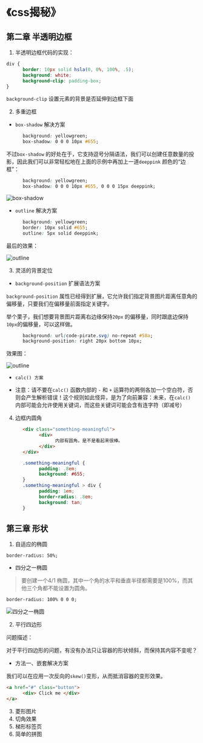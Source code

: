 # 《css揭秘》

## 第二章 半透明边框
1. 半透明边框代码的实现：

```css
div {
      border: 10px solid hsla(0, 0%, 100%, .5);
      background: white;
      background-clip: padding-box;
}

```
`background-clip` 设置元素的背景是否延伸到边框下面

2. 多重边框

- `box-shadow` 解决方案

```css
      background: yellowgreen;
      box-shadow: 0 0 0 10px #655;
```

不过`box-shadow` 的好处在于，它支持逗号分隔语法，我们可以创建任意数量的投影，因此我们可以非常轻松地在上面的示例中再加上一道`deeppink` 颜色的“边框”：

```css
      background: yellowgreen;
      box-shadow: 0 0 0 10px #655, 0 0 0 15px deeppink;
```

![box-shadow](https://github.com/yjn2015/web-readed-books/blob/master/css-secret/img/box-shadow.png)

- `outline` 解决方案

```css
      background: yellowgreen;
      border: 10px solid #655;
      outline: 5px solid deeppink;
```

最后的效果：

![outline](https://github.com/yjn2015/web-readed-books/blob/master/css-secret/img/outline.png)

3. 灵活的背景定位

- `background-position` 扩展语法方案

`background-position` 属性已经得到扩展，它允许我们指定背景图片距离任意角的偏移量，只要我们在偏移量前面指定关键字。

举个栗子，我们想要背景图片距离右边缘保持`20px` 的偏移量，同时跟底边保持`10px`的偏移量，可以这样做。

```css
      background: url(code-pirate.svg) no-repeat #58a;
      background-position: right 20px bottom 10px;
```

效果图：

![outline](https://github.com/yjn2015/web-readed-books/blob/master/css-secret/img/background-position.png)

- `calc() 方案`

* 注意：请不要在`calc()` 函数内部的 `-` 和 `+` 运算符的两侧各加一个空白符，否则会产生解析错误！这个规则如此怪异，是为了向前兼容：未来，在`calc()` 内部可能会允许使用关键词，而这些关键词可能会含有连字符（即减号）

4. 边框内圆角

```html
      <div class="something-meaningful">
            <div>
                  内部有圆角，是不是看起来很棒。
            </div>
      </div>
```

```css
      .something-meaningful {
            padding: .8em;
            background: #655;
      }
      .something-meaningful > div {
            padding: 1em;
            border-radius: .8em;
            background: tan;
      }
```

## 第三章 形状

1. 自适应的椭圆
```
border-radius: 50%;
```
* 四分之一椭圆

> 要创建一个4/1 椭圆，其中一个角的水平和垂直半径都需要是100%，而其他三个角都不能设置为圆角。

```
border-radius: 100% 0 0 0;
```
![四分之一椭圆](https://github.com/yjn2015/web-readed-books/blob/master/css-secret/img/border-radius.png)


2. 平行四边形

问题描述：

对于平行四边形的问题，有没有办法只让容器的形状倾斜，而保持其内容不变呢？

- 方法一、嵌套解决方案

我们可以在应用一次反向的`skew()`变形，从而抵消容器的变形效果。

```html
<a href="#" class="button">
      <div> Click me </div>
</a>
```

3. 菱形图片
4. 切角效果
5. 梯形标签页
6. 简单的拼图